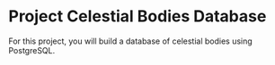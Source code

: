 # Project Celestial Bodies Database

For this project, you will build a database of celestial bodies using PostgreSQL.
